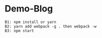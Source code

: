 # Demo-Blog
    B1: npm install or yarn
    B2: yarn add webpack -g . then webpack -w
    B3: npm start
